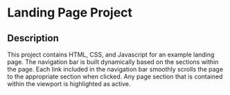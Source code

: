 # Landing Page Project

## Description

This project contains HTML, CSS, and Javascript for an example landing page. The navigation bar is built dynamically based on the sections within the page. Each link included in the navigation bar smoothly scrolls the page to the appropriate section when clicked. Any page section that is contained within the viewport is highlighted as active.
